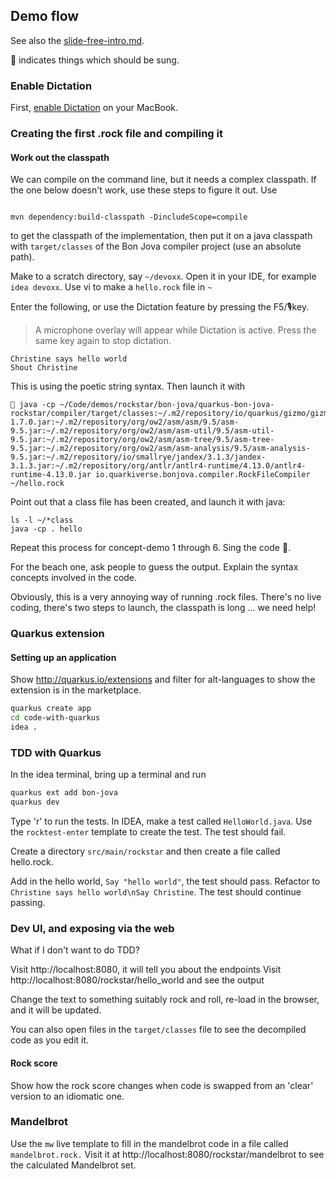## Demo flow

See also the [slide-free-intro.md](slide-free-intro.md).

🎵 indicates things which should be sung.

### Enable Dictation

First, [enable Dictation](https://support.apple.com/en-gb/guide/mac-help/mh40584/mac) on your MacBook.

### Creating the first .rock file and compiling it

#### Work out the classpath

We can compile on the command line, but it needs a complex classpath. If the one below doesn't work, use these steps to
figure it out. Use

```shell

mvn dependency:build-classpath -DincludeScope=compile
 ```

to get the classpath of the implementation, then put it on a java classpath with `target/classes` of the Bon Jova
compiler project (use an absolute path).

Make to a scratch directory, say `~/devoxx`. Open it in your IDE, for example `idea devoxx`.
Use vi to make a `hello.rock` file in `~`

Enter the following, or use the Dictation feature by pressing the F5/🎙️key. 

> A microphone overlay will appear while Dictation is active.
> Press the same key again to stop dictation.

```shell
Christine says hello world
Shout Christine
```

This is using the poetic string syntax. Then launch it with

```
🎵 java -cp ~/Code/demos/rockstar/bon-jova/quarkus-bon-jova-rockstar/compiler/target/classes:~/.m2/repository/io/quarkus/gizmo/gizmo/1.7.0/gizmo-1.7.0.jar:~/.m2/repository/org/ow2/asm/asm/9.5/asm-9.5.jar:~/.m2/repository/org/ow2/asm/asm-util/9.5/asm-util-9.5.jar:~/.m2/repository/org/ow2/asm/asm-tree/9.5/asm-tree-9.5.jar:~/.m2/repository/org/ow2/asm/asm-analysis/9.5/asm-analysis-9.5.jar:~/.m2/repository/io/smallrye/jandex/3.1.3/jandex-3.1.3.jar:~/.m2/repository/org/antlr/antlr4-runtime/4.13.0/antlr4-runtime-4.13.0.jar io.quarkiverse.bonjova.compiler.RockFileCompiler ~/hello.rock
```

Point out that a class file has been created, and launch it with java:

```shell
ls -l ~/*class
java -cp . hello
```

Repeat this process for concept-demo 1 through 6. Sing the code 🎵.

For the beach one, ask people to guess the output. Explain the syntax concepts involved in the code.

Obviously, this is a very annoying way of running .rock files. There's no live coding, there's two steps to launch, the
classpath is long ... we need help!

### Quarkus extension

#### Setting up an application

Show http://quarkus.io/extensions and filter for alt-languages to show the extension is in the marketplace.

```sh
quarkus create app
cd code-with-quarkus
idea .
```

### TDD with Quarkus

In the idea terminal, bring up a terminal and run

```sh
quarkus ext add bon-jova
quarkus dev
```

Type 'r' to run the tests. In IDEA, make a test called `HelloWorld.java`. Use the `rocktest-enter` template to create
the test.
The test should fail.

Create a directory `src/main/rockstar` and then create a file called hello.rock.

Add in the hello world, `Say "hello world"`, the test should pass.
Refactor to `Christine says hello world\nSay Christine`. The test should continue passing.

### Dev UI, and exposing via the web

What if I don't want to do TDD?

Visit http://localhost:8080, it will tell you about the endpoints
Visit http://localhost:8080/rockstar/hello_world and see the output

Change the text to something suitably rock and roll, re-load in the browser, and it will be updated.

You can also open files in the `target/classes` file to see the decompiled code as you edit it.

#### Rock score

Show how the rock score changes when code is swapped from an 'clear' version to an idiomatic one.

### Mandelbrot

Use the `mw` live template to fill in the mandelbrot code in a file called `mandelbrot.rock.` Visit it
at http://localhost:8080/rockstar/mandelbrot to see the calculated Mandelbrot set.